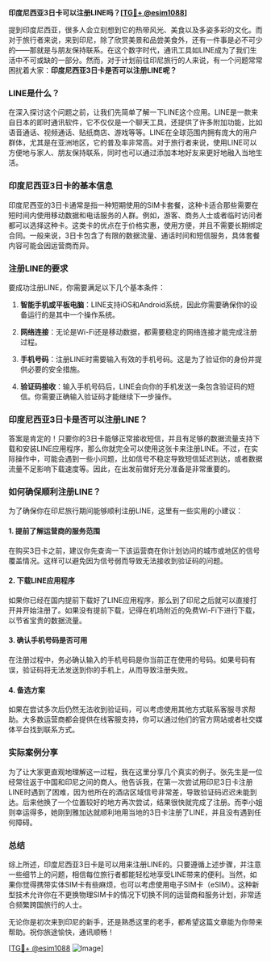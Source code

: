 **印度尼西亚3日卡可以注册LINE吗？[[TG💪+ @esim1088](https://t.me/s/esim1088)]**

提到印度尼西亚，很多人会立刻想到它的热带风光、美食以及多姿多彩的文化。而对于旅行者来说，来到印尼，除了欣赏美景和品尝美食外，还有一件事是必不可少的——那就是与朋友保持联系。在这个数字时代，通讯工具如LINE成为了我们生活中不可或缺的一部分。然而，对于计划前往印尼旅行的人来说，有一个问题常常困扰着大家：**印度尼西亚3日卡是否可以注册LINE呢？**

### LINE是什么？

在深入探讨这个问题之前，让我们先简单了解一下LINE这个应用。LINE是一款来自日本的即时通讯软件，它不仅仅是一个聊天工具，还提供了许多附加功能，比如语音通话、视频通话、贴纸商店、游戏等等。LINE在全球范围内拥有庞大的用户群体，尤其是在亚洲地区，它的普及率非常高。对于旅行者来说，使用LINE可以方便地与家人、朋友保持联系，同时也可以通过添加本地好友来更好地融入当地生活。

### 印度尼西亚3日卡的基本信息

印度尼西亚的3日卡通常是指一种短期使用的SIM卡套餐，这种卡适合那些需要在短时间内使用移动数据和电话服务的人群。例如，游客、商务人士或者临时访问者都可以选择这种卡。这类卡的优点在于价格实惠，使用方便，并且不需要长期绑定合同。一般来说，3日卡包含了有限的数据流量、通话时间和短信服务，具体套餐内容可能会因运营商而异。

### 注册LINE的要求

要成功注册LINE，你需要满足以下几个基本条件：

1. **智能手机或平板电脑**：LINE支持iOS和Android系统，因此你需要确保你的设备运行的是其中一个操作系统。
   
2. **网络连接**：无论是Wi-Fi还是移动数据，都需要稳定的网络连接才能完成注册过程。

3. **手机号码**：注册LINE时需要输入有效的手机号码。这是为了验证你的身份并提供必要的安全措施。

4. **验证码接收**：输入手机号码后，LINE会向你的手机发送一条包含验证码的短信。你需要正确输入验证码才能继续下一步操作。

### 印度尼西亚3日卡是否可以注册LINE？

答案是肯定的！只要你的3日卡能够正常接收短信，并且有足够的数据流量支持下载和安装LINE应用程序，那么你就完全可以使用这张卡来注册LINE。不过，在实际操作中，可能会遇到一些小问题，比如信号不稳定导致短信延迟到达，或者数据流量不足影响下载速度等。因此，在出发前做好充分准备是非常重要的。

### 如何确保顺利注册LINE？

为了确保你在印尼旅行期间能够顺利注册LINE，这里有一些实用的小建议：

#### 1. 提前了解运营商的服务范围
在购买3日卡之前，建议你先查询一下该运营商在你计划访问的城市或地区的信号覆盖情况。这样可以避免因为信号弱而导致无法接收到验证码的问题。

#### 2. 下载LINE应用程序
如果你已经在国内提前下载好了LINE应用程序，那么到了印尼之后就可以直接打开并开始注册了。如果没有提前下载，记得在机场附近的免费Wi-Fi下进行下载，以节省宝贵的数据流量。

#### 3. 确认手机号码是否可用
在注册过程中，务必确认输入的手机号码是你当前正在使用的号码。如果号码有误，验证码将无法发送到你的手机上，从而导致注册失败。

#### 4. 备选方案
如果在尝试多次后仍然无法收到验证码，可以考虑使用其他方式联系客服寻求帮助。大多数运营商都会提供在线客服支持，你可以通过他们的官方网站或者社交媒体平台找到联系方式。

### 实际案例分享

为了让大家更直观地理解这一过程，我在这里分享几个真实的例子。张先生是一位经常往返于中国和印尼之间的商人。他告诉我，在第一次尝试用印尼3日卡注册LINE时遇到了困难，因为他所在的酒店区域信号非常差，导致验证码迟迟未能到达。后来他换了一个位置较好的地方再次尝试，结果很快就完成了注册。而李小姐则幸运得多，她刚到雅加达就顺利地用当地的3日卡注册了LINE，并且没有遇到任何障碍。

### 总结

综上所述，印度尼西亚3日卡是可以用来注册LINE的。只要遵循上述步骤，并注意一些细节上的问题，相信每位旅行者都能轻松地享受LINE带来的便利。当然，如果你觉得携带实体SIM卡有些麻烦，也可以考虑使用电子SIM卡（eSIM）。这种新型技术允许你在不更换物理SIM卡的情况下切换不同的运营商和服务计划，非常适合频繁跨国旅行的人士。

无论你是初次来到印尼的新手，还是熟悉这里的老手，都希望这篇文章能为你带来帮助。祝你旅途愉快，通讯顺畅！

[[TG💪+ @esim1088](https://t.me/s/esim1088) ![Image](https://i.postimg.cc/4NQfJmqS/Snipaste-2025-05-13-00-14-12.png)]